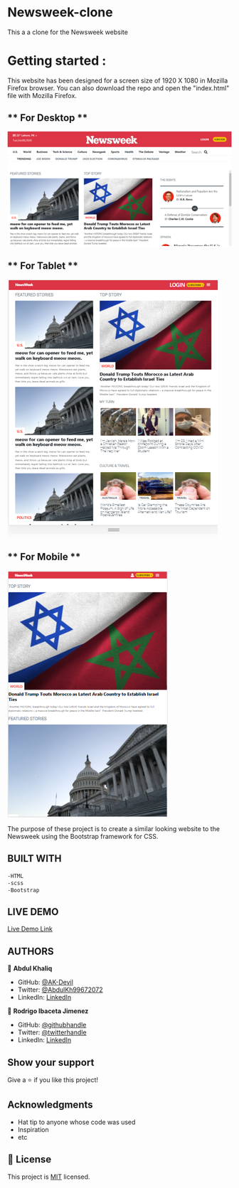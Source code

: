 # Newsweek-clone

This a a clone for the Newsweek website

# Getting started :
This website has been designed for a screen size of 1920 X 1080 in Mozilla Firefox browser.
You can also download the repo and open the "index.html" file with Mozilla Firefox.

## ** For Desktop **
![desktop](./assets/desktop.png)
## ** For Tablet **
![Tablet](./assets/tablet.png)
## ** For Mobile **
![Tablet](./assets/mobile.png)

The purpose of these project is to create a similar looking website to the Newsweek using the Bootstrap framework for CSS.

## BUILT WITH

    -HTML
    -scss
    -Bootstrap

## LIVE DEMO

[Live Demo Link](https://rokovarano.github.io/Newsweek-clone/)

##  AUTHORS

👤 **Abdul Khaliq**

- GitHub: [@AK-Devil](https://github.com/AK-Devil)
- Twitter: [@AbdulKh99672072](https://twitter.com/AbdulKh99672072)
- LinkedIn: [LinkedIn](https://www.linkedin.com/in/abdul-khaliq-89452b1a9/)

👤 **Rodrigo Ibaceta Jimenez**

- GitHub: [@githubhandle](https://github.com/RokoVarano)
- Twitter: [@twitterhandle](https://twitter.com/RodrigoIbacet11)
- LinkedIn: [LinkedIn](https://www.linkedin.com/in/rodrigo-ibaceta-a8657611a/)

## Show your support
Give a :star:️ if you like this project!

## Acknowledgments
- Hat tip to anyone whose code was used
- Inspiration
- etc

## :memo: License
This project is [MIT](https://opensource.org/licenses/MIT) licensed.